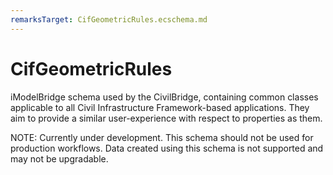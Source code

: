 ```yaml
---
remarksTarget: CifGeometricRules.ecschema.md
---
```


# CifGeometricRules

iModelBridge schema used by the CivilBridge, containing common classes applicable to all Civil Infrastructure Framework-based applications. They aim to provide a similar user-experience with respect to properties as them.

NOTE: Currently under development. This schema should not be used for production workflows. Data created using this schema is not supported and may not be upgradable.